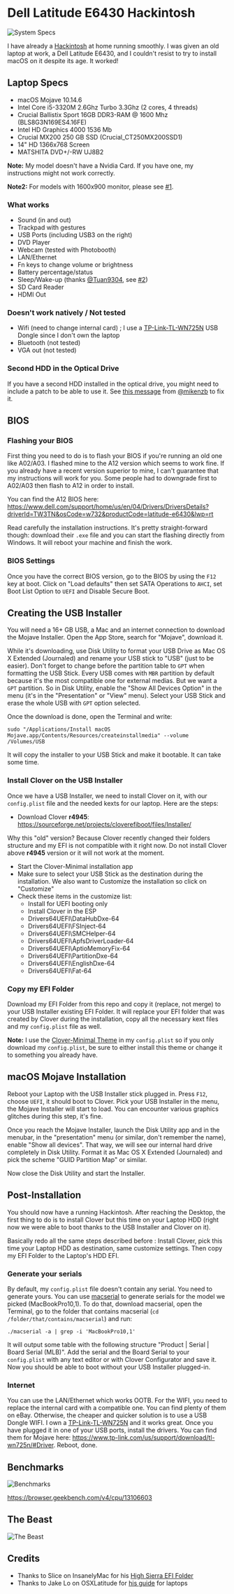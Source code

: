 # Dell Latitude E6430 Hackintosh

![System Specs](https://raw.githubusercontent.com/kinoute/Hack-Dell-Latitude-E6430/master/Pictures/system.png)

I have already a [Hackintosh](https://github.com/kinoute/Hack-Z370-HD3P-i5-8400) at home running smoothly. I was given an old laptop at work, a Dell Latitude E6430, and I couldn't resist to try to install macOS on it despite its age. It worked!

## Laptop Specs

* macOS Mojave 10.14.6
* Intel Core i5-3320M 2.6Ghz Turbo 3.3Ghz (2 cores, 4 threads)
* Crucial Ballistix Sport 16GB DDR3-RAM @ 1600 Mhz (BLS8G3N169ES4.16FE)
* Intel HD Graphics 4000 1536 Mb
* Crucial MX200 250 GB SSD (Crucial_CT250MX200SSD1)
* 14" HD 1366x768 Screen
* MATSHITA DVD+/-RW UJ8B2

**Note:** My model doesn't have a Nvidia Card. If you have one, my instructions might not work correctly.

**Note2:** For models with 1600x900 monitor, please see [#1](/../../issues/1).

### What works

* Sound (in and out)
* Trackpad with gestures
* USB Ports (including USB3 on the right)
* DVD Player
* Webcam (tested with Photobooth)
* LAN/Ethernet
* Fn keys to change volume or brightness
* Battery percentage/status
* Sleep/Wake-up (thanks [@Tuan9304](https://github.com/Tuan9304), see [#2](/../../issues/#2))
* SD Card Reader
* HDMI Out

### Doesn't work natively / Not tested

* Wifi (need to change internal card) ; I use a [TP-Link-TL-WN725N](https://www.tp-link.com/us/home-networking/usb-adapter/tl-wn725n/) USB Dongle since I don't own the laptop
* Bluetooth (not tested)
* VGA out (not tested)

### Second HDD in the Optical Drive

If you have a second HDD installed in the optical drive, you might need to include a patch to be able to use it. See [this message](https://github.com/kinoute/Hack-Dell-Latitude-E6430/issues/3) from [@mikenzb](https://github.com/mikenzb) to fix it.

## BIOS

### Flashing your BIOS

First thing you need to do is to flash your BIOS if you're running an old one like A02/A03. I flashed mine to the A12 version which seems to work fine. If you already have a recent version superior to mine, I can't guarantee that my instructions will work for you. Some people had to downgrade first to A02/A03 then flash to A12 in order to install.

You can find the A12 BIOS here: https://www.dell.com/support/home/us/en/04/Drivers/DriversDetails?driverId=TW3TN&osCode=w732&productCode=latitude-e6430&lwp=rt

Read carefully the installation instructions. It's pretty straight-forward though: download their `.exe` file and you can start the flashing directly from Windows. It will reboot your machine and finish the work.

### BIOS Settings

Once you have the correct BIOS version, go to the BIOS by using the `F12` key at boot. Click on "Load defaults" then set SATA Operations to `AHCI`, set Boot List Option to `UEFI` and Disable Secure Boot.

## Creating the USB Installer

You will need a 16+ GB USB, a Mac and an internet connection to download the Mojave Installer.
Open the App Store, search for "Mojave", download it.

While it's downloading, use Disk Utility to format your USB Drive as Mac OS X Extended (Journaled) and rename your USB stick to "USB" (just to be easier). Don't forget to change before the partition table to `GPT` when formatting the USB Stick. Every USB comes with `MBR` partition by default because it's the most compatible one for external medias. But we want a `GPT` partition. So in Disk Utility, enable the "Show All Devices Option" in the menu (it's in the "Presentation" or "View" menu). Select your USB Stick and erase the whole USB with `GPT` option selected.

Once the download is done, open the Terminal and write:

`sudo "/Applications/Install macOS Mojave.app/Contents/Resources/createinstallmedia" --volume /Volumes/USB`

It will copy the installer to your USB Stick and make it bootable. It can take some time.

### Install Clover on the USB Installer

Once we have a USB Installer, we need to install Clover on it, with our `config.plist` file and the needed kexts for our laptop. Here are the steps:

* Download Clover **r4945**: https://sourceforge.net/projects/cloverefiboot/files/Installer/

Why this "old" version? Because Clover recently changed their folders structure and my EFI is not compatible with it right now. Do not install Clover above **r4945** version or it will not work at the moment.

* Start the Clover-Minimal installation app
* Make sure to select your USB Stick as the destination during the installation. We also want to Customize the installation so click on "Customize"
* Check these items in the customize list:
    - Install for UEFI booting only
    - Install Clover in the ESP
    - Drivers64UEFI\DataHubDxe-64
    - Drivers64UEFI\FSInject-64
    - Drivers64UEFI\SMCHelper-64
    - Drivers64UEFI\ApfsDriverLoader-64
    - Drivers64UEFI\AptioMemoryFix-64
    - Drivers64UEFI\PartitionDxe-64
    - Drivers64UEFI\EnglishDxe-64
    - Drivers64UEFI\Fat-64

### Copy my EFI Folder

Download my EFI Folder from this repo and copy it (replace, not merge) to your USB Installer existing EFI Folder. It will replace your EFI folder that was created by Clover during the installation, copy all the necessary kext files and my `config.plist` file as well.

**Note:** I use the [Clover-Minimal Theme](https://github.com/al3xtjames/clover-theme-minimal) in my `config.plist` so if you only download my `config.plist`, be sure to either install this theme or change it to something you already have.

## macOS Mojave Installation

Reboot your Laptop with the USB Installer stick plugged in. Press `F12`, choose `UEFI`, it should boot to Clover. Pick your USB Installer in the menu, the Mojave Installer will start to load. You can encounter various graphics glitches during this step, it's fine.

Once you reach the Mojave Installer, launch the Disk Utility app and in the menubar, in the "presentation" menu (or similar, don't remember the name), enable "Show all devices". That way, we will see our internal hard drive completely in Disk Utility. Format it as Mac OS X Extended (Journaled) and pick the scheme "GUID Partition Map" or similar.

Now close the Disk Utility and start the Installer.

## Post-Installation

You should now have a running Hackintosh. After reaching the Desktop, the first thing to do is to install Clover but this time on your Laptop HDD (right now we were able to boot thanks to the USB Installer and Clover on it).

Basically redo all the same steps described before : Install Clover, pick this time your Laptop HDD as destination, same customize settings. Then copy my EFI Folder to the Laptop's HDD EFI.

### Generate your serials

By default, my `config.plist` file doesn't contain any serial. You need to generate yours. You can use [macserial](https://github.com/acidanthera/macserial) to generate serials for the model we picked (MacBookPro10,1). To do that, download macserial, open the Terminal, go to the folder that contains macserial (`cd /folder/that/contains/macserial`) and run:

`./macserial -a | grep -i 'MacBookPro10,1'`

It will output some table with the following structure "Product | Serial | Board Serial (MLB)". Add the serial and the Board Serial to your `config.plist` with any text editor or with Clover Configurator and save it. Now you should be able to boot without your USB Installer plugged-in.

### Internet

You can use the LAN/Ethernet which works OOTB. For the WIFI, you need to replace the internal card with a compatible one. You can find plenty of them on eBay. Otherwise, the cheaper and quicker solution is to use a USB Dongle WIFI. I own a [TP-Link-TL-WN725N](https://www.tp-link.com/us/home-networking/usb-adapter/tl-wn725n/) and it works great. Once you have plugged it in one of your USB ports, install the drivers. You can find them for Mojave here: https://www.tp-link.com/us/support/download/tl-wn725n/#Driver. Reboot, done.

## Benchmarks

![Benchmarks](https://raw.githubusercontent.com/kinoute/Hack-Dell-Latitude-E6430/master/Pictures/benchmark.png)

https://browser.geekbench.com/v4/cpu/13106603

## The Beast

![The Beast](https://raw.githubusercontent.com/kinoute/Hack-Dell-Latitude-E6430/master/Pictures/Laptop.jpg)

## Credits

* Thanks to Slice on InsanelyMac for his [High Sierra EFI Folder](https://www.insanelymac.com/forum/topic/327824-dell-latitude-e6430-full-solution/)
* Thanks to Jake Lo on OSXLatitude for [his guide](https://osxlatitude.com/forums/topic/8506-dell-latitude-inspiron-precision-vostro-xps-clover-guide) for laptops



